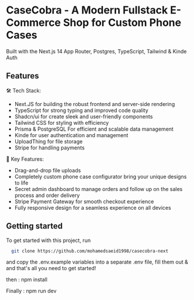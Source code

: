 # CaseCobra - A Modern Fullstack E-Commerce Shop for Custom Phone Cases

Built with the Next.js 14 App Router, Postgres, TypeScript, Tailwind & Kinde Auth

## Features

🛠️ Tech Stack:
- Next.JS for building the robust frontend and server-side rendering
- TypeScript for strong typing and improved code quality
- Shadcn/ui for create sleek and user-friendly components
- Tailwind CSS for styling with efficiency
- Prisma & PostgreSQL For efficient and scalable data management
- Kinde for user authentication and management
- UploadThing for file storage
- Stripe for handling payments

🎯 Key Features:
- Drag-and-drop file uploads
- Completely custom phone case configurator bring your unique designs to life
- Secret admin dashboard to manage orders and follow up on the sales process and order delivery
- Stripe Payment Gateway for smooth checkout experience
- Fully responsive design for a seamless experience on all devices

## Getting started

To get started with this project, run

```bash
  git clone https://github.com/mohamedsaeid1998/casecobra-next
```
and copy the .env.example variables into a separate .env file, fill them out & and that's all you need to get started!

then : npm install 

Finally : npm run dev


